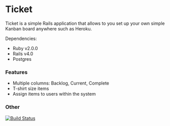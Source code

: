 Ticket
======

Ticket is a simple Rails application that allows to you set up your own simple Kanban board anywhere such as Heroku.

Dependencies:

- Ruby v2.0.0
- Rails v4.0
- Postgres

### Features

- Multiple columns: Backlog, Current, Complete
- T-shirt size items
- Assign items to users within the system

### Other

[![Build Status](https://travis-ci.org/domness/ticket.png)](https://travis-ci.org/domness/ticket)
